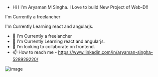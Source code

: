 - Hi I I'm Aryaman M Singha. I Love to build New Project of Web-D!!

I'm Currently a freelancher

I'm Currently Learning react and angularjs.
- 👀 I'm Currently a freelancher
- 🌱 I'm Currently Learning react and angularjs.
- 💞️ I’m looking to collaborate on frontend.
- 📫 How to reach me - https://www.linkedin.com/in/aryaman-singha-528929220/

![image](https://user-images.githubusercontent.com/91653939/211477960-accc4a01-295f-45a8-8ef8-5d5a076e0256.png)
